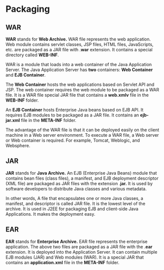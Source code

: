 # Packaging

## WAR

**WAR** stands for **Web Archive.** WAR file represents the web application. Web module contains servlet classes, JSP files, HTML files, JavaScripts, etc. are packaged as a JAR file with .**war** extension. It contains a special directory called **WEB-INF**.

WAR is a module that loads into a web container of the Java Application Server. The Java Application Server has **two** containers: **Web Container** and **EJB Container**.

The **Web Container** hosts the web applications based on Servlet API and JSP. The web container requires the web module to be packaged as a WAR file. It is a WAR file special JAR file that contains a **web.xmlv** file in the **WEB-INF** folder.

An **EJB Container** hosts Enterprise Java beans based on EJB API. It requires EJB modules to be packaged as a JAR file. It contains an **ejb-jar.xml** file in the **META-INF** folder.

The advantage of the WAR file is that it can be deployed easily on the client machine in a Web server environment. To execute a WAR file, a Web server or Web container is required. For example, Tomcat, Weblogic, and Websphere.

## JAR

**JAR** stands for **Java Archive.** An EJB \(Enterprise Java Beans\) module that contains bean files \(class files\), a manifest, and EJB deployment descriptor \(XML file\) are packaged as JAR files with the extension .**jar.** It is used by software developers to distribute Java classes and various metadata.

In other words, A file that encapsulates one or more Java classes, a manifest, and descriptor is called JAR file. It is the lowest level of the archive. It is used in J2EE for packaging EJB and client-side Java Applications. It makes the deployment easy.

## EAR

**EAR** stands for **Enterprise Archive.** EAR file represents the enterprise application. The above two files are packaged as a JAR file with the .**ear** extension. It is deployed into the Application Server. It can contain multiple EJB modules \(JAR\) and Web modules \(WAR\). It is a special JAR that contains an **application.xml** file in the **META-INF** folder.

